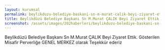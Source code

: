 ```yaml
---
layout: kurumsal
permalink: beylikduzu-belediye-baskani-sn-m-murat-calik-beyi-ziyaret-ettik.html
title: Beylikdüzü Belediye Başkanı Sn M.Murat ÇALIK Beyi Ziyaret Ettik.
screenshot: /assets/images/202haberleri/beylikduzu-belediye-baskani-sn-m-murat-calik-beyi-ziyaret-ettik.jpg
---
```

Beylikdüzü Belediye Başkanı Sn M.Murat ÇALIK Beyi Ziyaret Ettik. Gösterilen Misafir Perverliğe GENEL MERKEZ olarak Teşekkür ederiz

